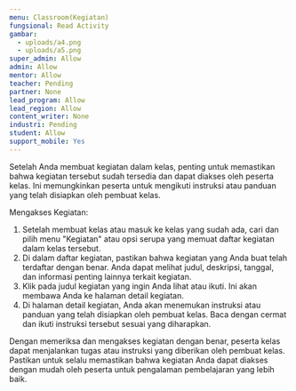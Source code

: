 ```yaml
---
menu: Classroom(Kegiatan)
fungsional: Read Activity
gambar:
  - uploads/a4.png
  - uploads/a5.png
super_admin: Allow
admin: Allow
mentor: Allow
teacher: Pending
partner: None
lead_program: Allow
lead_region: Allow
content_writer: None
industri: Pending
student: Allow
support_mobile: Yes
---
```

Setelah Anda membuat kegiatan dalam kelas, penting untuk memastikan bahwa kegiatan tersebut sudah tersedia dan dapat diakses oleh peserta kelas. Ini memungkinkan peserta untuk mengikuti instruksi atau panduan yang telah disiapkan oleh pembuat kelas.

Mengakses Kegiatan:

1. Setelah membuat kelas atau masuk ke kelas yang sudah ada, cari dan pilih menu "Kegiatan" atau opsi serupa yang memuat daftar kegiatan dalam kelas tersebut.
2. Di dalam daftar kegiatan, pastikan bahwa kegiatan yang Anda buat telah terdaftar dengan benar. Anda dapat melihat judul, deskripsi, tanggal, dan informasi penting lainnya terkait kegiatan.
3. Klik pada judul kegiatan yang ingin Anda lihat atau ikuti. Ini akan membawa Anda ke halaman detail kegiatan.
4. Di halaman detail kegiatan, Anda akan menemukan instruksi atau panduan yang telah disiapkan oleh pembuat kelas. Baca dengan cermat dan ikuti instruksi tersebut sesuai yang diharapkan.

Dengan memeriksa dan mengakses kegiatan dengan benar, peserta kelas dapat menjalankan tugas atau instruksi yang diberikan oleh pembuat kelas. Pastikan untuk selalu memastikan bahwa kegiatan Anda dapat diakses dengan mudah oleh peserta untuk pengalaman pembelajaran yang lebih baik.